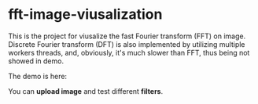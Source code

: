 # fft-image-viusalization

This is the project for viusalize the fast Fourier transform (FFT) on image. Discrete Fourier transform (DFT) is also implemented by utilizing multiple workers threads, and, obviously, it's much slower than FFT, thus being not showed in demo.

The demo is here:

You can **upload image** and test different **filters**.
